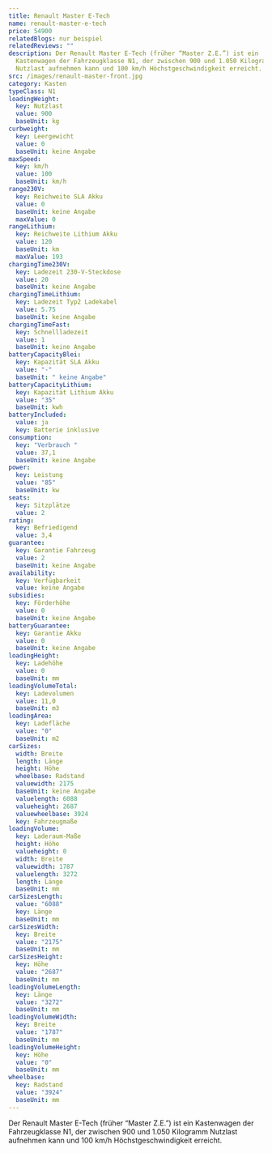 ```yaml
---
title: Renault Master E-Tech
name: renault-master-e-tech
price: 54900
relatedBlogs: nur beispiel
relatedReviews: ""
description: Der Renault Master E-Tech (früher “Master Z.E.”) ist ein
  Kastenwagen der Fahrzeugklasse N1, der zwischen 900 und 1.050 Kilogramm
  Nutzlast aufnehmen kann und 100 km/h Höchstgeschwindigkeit erreicht.
src: /images/renault-master-front.jpg
category: Kasten
typeClass: N1
loadingWeight:
  key: Nutzlast
  value: 900
  baseUnit: kg
curbweight:
  key: Leergewicht
  value: 0
  baseUnit: keine Angabe
maxSpeed:
  key: km/h
  value: 100
  baseUnit: km/h
range230V:
  key: Reichweite SLA Akku
  value: 0
  baseUnit: keine Angabe
  maxValue: 0
rangeLithium:
  key: Reichweite Lithium Akku
  value: 120
  baseUnit: km
  maxValue: 193
chargingTime230V:
  key: Ladezeit 230-V-Steckdose
  value: 20
  baseUnit: keine Angabe
chargingTimeLithium:
  key: Ladezeit Typ2 Ladekabel
  value: 5.75
  baseUnit: keine Angabe
chargingTimeFast:
  key: Schnellladezeit
  value: 1
  baseUnit: keine Angabe
batteryCapacityBlei:
  key: Kapazität SLA Akku
  value: "-"
  baseUnit: " keine Angabe"
batteryCapacityLithium:
  key: Kapazität Lithium Akku
  value: "35"
  baseUnit: kwh
batteryIncluded:
  value: ja
  key: Batterie inklusive
consumption:
  key: "Verbrauch "
  value: 37,1
  baseUnit: keine Angabe
power:
  key: Leistung
  value: "85"
  baseUnit: kw
seats:
  key: Sitzplätze
  value: 2
rating:
  key: Befriedigend
  value: 3,4
guarantee:
  key: Garantie Fahrzeug
  value: 2
  baseUnit: keine Angabe
availability:
  key: Verfügbarkeit
  value: keine Angabe
subsidies:
  key: Förderhöhe
  value: 0
  baseUnit: keine Angabe
batteryGuarantee:
  key: Garantie Akku
  value: 0
  baseUnit: keine Angabe
loadingHeight:
  key: Ladehöhe
  value: 0
  baseUnit: mm
loadingVolumeTotal:
  key: Ladevolumen
  value: 11,0
  baseUnit: m3
loadingArea:
  key: Ladefläche
  value: "0"
  baseUnit: m2
carSizes:
  width: Breite
  length: Länge
  height: Höhe
  wheelbase: Radstand
  valuewidth: 2175
  baseUnit: keine Angabe
  valuelength: 6088
  valueheight: 2687
  valuewheelbase: 3924
  key: Fahrzeugmaße
loadingVolume:
  key: Laderaum-Maße
  height: Höhe
  valueheight: 0
  width: Breite
  valuewidth: 1787
  valuelength: 3272
  length: Länge
  baseUnit: mm
carSizesLength:
  value: "6088"
  key: Länge
  baseUnit: mm
carSizesWidth:
  key: Breite
  value: "2175"
  baseUnit: mm
carSizesHeight:
  key: Höhe
  value: "2687"
  baseUnit: mm
loadingVolumeLength:
  key: Länge
  value: "3272"
  baseUnit: mm
loadingVolumeWidth:
  key: Breite
  value: "1787"
  baseUnit: mm
loadingVolumeHeight:
  key: Höhe
  value: "0"
  baseUnit: mm
wheelbase:
  key: Radstand
  value: "3924"
  baseUnit: mm
---
```

Der Renault Master E-Tech (früher “Master Z.E.”) ist ein Kastenwagen der Fahrzeugklasse N1, der zwischen 900 und 1.050 Kilogramm Nutzlast aufnehmen kann und 100 km/h Höchstgeschwindigkeit erreicht.